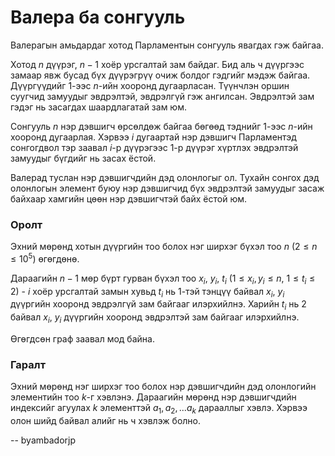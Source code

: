 Валера ба сонгууль
==================
Валерагын амьдардаг хотод Парламентын сонгууль явагдах гэж байгаа.

Хотод $n$ дүүрэг, $n - 1$ хоёр урсгалтай зам байдаг. Бид аль ч дүүргээс замаар явж бусад бүх дүүрэгрүү очиж болдог гэдгийг мэдэж байгаа. Дүүргүүдийг $1$-ээс $n$-ийн хооронд дугаарласан. Түүнчлэн оршин суугчид замуудыг эвдрэлтэй, эвдрэлгүй гэж ангилсан. Эвдрэлтэй зам гэдэг нь засагдах шаардлагатай зам юм.

Сонгууль $n$ нэр дэвшигч өрсөлдөж байгаа бөгөөд тэднийг $1$-ээс $n$-ийн хооронд дугаарлая. Хэрвээ $i$ дугаартай нэр дэвшигч Парламентэд сонгогдвол тэр заавал $i$-р дүүрэгээс $1$-р дүүрэг хүртлэх эвдрэлтэй замуудыг бүгдийг нь засах ёстой.

Валерад туслан нэр дэвшигчдийн дэд олонлогыг ол. Тухайн сонгох дэд олонлогын элемент буюу нэр дэвшигчид бүх эвдрэлтэй замуудыг засаж байхаар хамгийн цөөн нэр дэвшигчтэй байх ёстой юм.


### Оролт
Эхний мөрөнд хотын дүүргийн тоо болох нэг ширхэг бүхэл тоо $n$ ($2 ≤ n ≤ 10^5$) өгөгдөнө.

Дараагийн $n - 1$ мөр бүрт гурван бүхэл тоо $x_i$, $y_i$, $t_i$ ($1 ≤ x_i, y_i ≤ n$, $1 ≤ t_i ≤ 2$) - $i$ хоёр урсгалтай замын хувьд $t_i$ нь  $1$-тэй тэнцүү байвал $x_i$, $y_i$ дүүргийн хооронд эвдрэлгүй зам байгааг илэрхийлнэ. Харийн $t_i$ нь $2$ байвал $x_i$, $y_i$ дүүргийн хооронд эвдрэлтэй зам байгааг илэрхийлнэ.

Өгөгдсөн граф заавал мод байна.


### Гаралт
Эхний мөрөнд нэг ширхэг тоо болох нэр дэвшигчдийн дэд олонлогийн элементийн тоо $k$-г хэвлэнэ. Дараагийн мөрөнд нэр дэвшигчдийн индексийг агуулах $k$ элементтэй $a_1, a_2, ... a_k$ дарааллыг хэвлэ. Хэрвээ олон шийд байвал алийг нь ч хэвлэж болно.

-- byambadorjp
